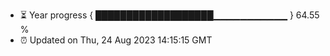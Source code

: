 - ⏳ Year progress { ███████████████████▁▁▁▁▁▁▁▁▁▁▁ } 64.55 %
- ⏰ Updated on Thu, 24 Aug 2023 14:15:15 GMT

